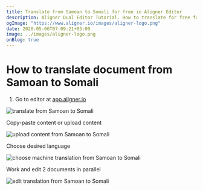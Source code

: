 ```yaml
---
title: Translate from Samoan to Somali for free in Aligner Editor
description: Aligner Dual Editor Tutorial. How to translate for free from Samoan to Somali. Aligner is multilingual document management platform. 
ogImage: "https://www.aligner.io/images/aligner-logo.png"
date: 2020-05-06T07:09:21+03:00
image: ../images/aligner-logo.png
onBlog: true
---
```


# How to translate document from Samoan to Somali

1. Go to editor at [app.aligner.io](https://app.aligner.io "Aligner App web page")

![translate from Samoan to Somali](../aligner-blank-editor.png "translate from Samoan to Somali")

Copy-paste content or upload content

![upload content from Samoan to Somali](../aligner-uploaded-document.png "upload content from Samoan to Somali")

Choose desired language

![choose machine translation from Samoan to Somali](../aligner-language-dropdown.png "choose machine translation from Samoan to Somali")

Work and edit 2 documents in parallel

![edit translation from Samoan to Somali](../aligner-double-sitded-editor.png "edit translation from Samoan to Somali")

